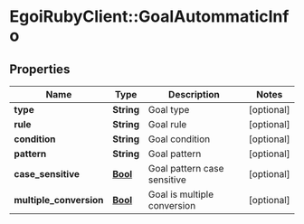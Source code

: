 # EgoiRubyClient::GoalAutommaticInfo

## Properties
Name | Type | Description | Notes
------------ | ------------- | ------------- | -------------
**type** | **String** | Goal type | [optional] 
**rule** | **String** | Goal rule | [optional] 
**condition** | **String** | Goal condition | [optional] 
**pattern** | **String** | Goal pattern | [optional] 
**case_sensitive** | [**Bool**](Bool.md) | Goal pattern case sensitive | [optional] 
**multiple_conversion** | [**Bool**](Bool.md) | Goal is multiple conversion | [optional] 


